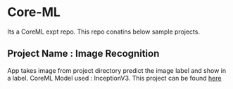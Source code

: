 # Core-ML
Its a CoreML expt repo. This repo conatins below sample projects.

## Project Name : Image Recognition
App takes image from project directory predict the image label and show in a label. 
CoreML Model used : InceptionV3. 
This project can be found <a href="https://github.com/DevSurya/Core-ML/tree/master/ImageRecognition">here</a>
